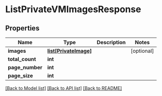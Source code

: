 # ListPrivateVMImagesResponse

## Properties
Name | Type | Description | Notes
------------ | ------------- | ------------- | -------------
**images** | [**list[PrivateImage]**](PrivateImage.md) |  | [optional] 
**total_count** | **int** |  | 
**page_number** | **int** |  | 
**page_size** | **int** |  | 

[[Back to Model list]](../README.md#documentation-for-models) [[Back to API list]](../README.md#documentation-for-api-endpoints) [[Back to README]](../README.md)


